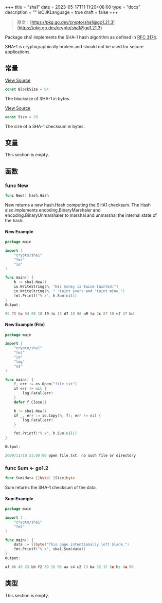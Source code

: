 +++
title = "sha1"
date = 2023-05-17T11:11:20+08:00
type = "docs"
description = ""
isCJKLanguage = true
draft = false
+++
> 原文：[https://pkg.go.dev/crypto/sha1@go1.21.3](https://pkg.go.dev/crypto/sha1@go1.21.3)

Package sha1 implements the SHA-1 hash algorithm as defined in [RFC 3174](https://rfc-editor.org/rfc/rfc3174.html).

SHA-1 is cryptographically broken and should not be used for secure applications.

## 常量 

[View Source](https://cs.opensource.google/go/go/+/go1.20.1:src/crypto/sha1/sha1.go;l=26)

``` go
const BlockSize = 64
```

The blocksize of SHA-1 in bytes.

[View Source](https://cs.opensource.google/go/go/+/go1.20.1:src/crypto/sha1/sha1.go;l=23)

``` go
const Size = 20
```

The size of a SHA-1 checksum in bytes.

## 变量

This section is empty.

## 函数

### func New 

``` go
func New() hash.Hash
```

New returns a new hash.Hash computing the SHA1 checksum. The Hash also implements encoding.BinaryMarshaler and encoding.BinaryUnmarshaler to marshal and unmarshal the internal state of the hash.

#### New Example

```go
package main

import (
	"crypto/sha1"
	"fmt"
	"io"
)

func main() {
	h := sha1.New()
	io.WriteString(h, "His money is twice tainted:")
	io.WriteString(h, " 'taint yours and 'taint mine.")
	fmt.Printf("% x", h.Sum(nil))
}
Output:

59 7f 6a 54 00 10 f9 4c 15 d7 18 06 a9 9a 2c 87 10 e7 47 bd
```



#### New Example (File)

```go
package main

import (
	"crypto/sha1"
	"fmt"
	"io"
	"log"
	"os"
)

func main() {
	f, err := os.Open("file.txt")
	if err != nil {
		log.Fatal(err)
	}
	defer f.Close()

	h := sha1.New()
	if _, err := io.Copy(h, f); err != nil {
		log.Fatal(err)
	}

	fmt.Printf("% x", h.Sum(nil))
}

Output:

2009/11/10 23:00:00 open file.txt: no such file or directory
```



### func Sum  <- go1.2

``` go
func Sum(data []byte) [Size]byte
```

Sum returns the SHA-1 checksum of the data.

#### Sum  Example

```go
package main

import (
	"crypto/sha1"
	"fmt"
)

func main() {
	data := []byte("This page intentionally left blank.")
	fmt.Printf("% x", sha1.Sum(data))
}
Output:

af 06 49 23 bb f2 30 15 96 aa c4 c2 73 ba 32 17 8e bc 4a 96
```



## 类型

This section is empty.